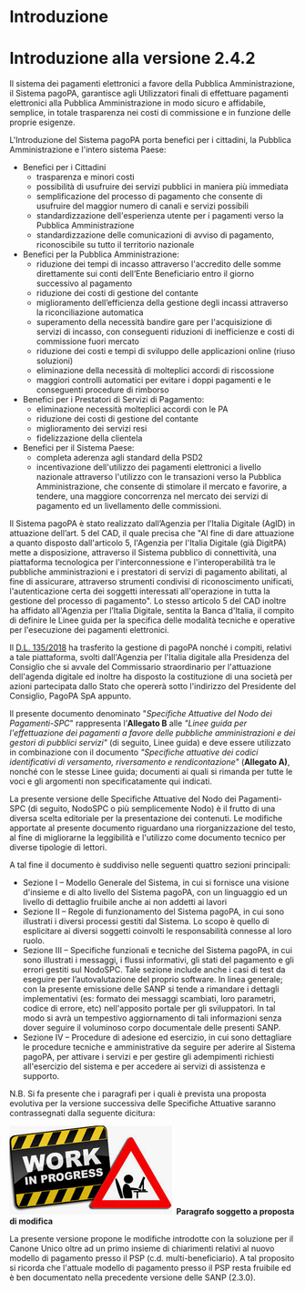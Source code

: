 Introduzione
============

# Introduzione alla versione 2.4.2

Il sistema dei pagamenti elettronici a favore della Pubblica Amministrazione, il Sistema pagoPA, garantisce agli Utilizzatori finali di effettuare pagamenti elettronici alla Pubblica Amministrazione in modo sicuro e affidabile, semplice, in totale trasparenza nei costi di commissione e in funzione delle proprie esigenze.

L'Introduzione del Sistema pagoPA porta benefici per i cittadini, la Pubblica Amministrazione e l'intero sistema Paese:

- Benefici per i Cittadini
   -  trasparenza e minori costi
   -  possibilità di usufruire dei servizi pubblici in maniera più immediata
   -  semplificazione del processo di pagamento che consente di usufruire del maggior numero di canali e servizi possibili
   -  standardizzazione dell'esperienza utente per i pagamenti verso la Pubblica Amministrazione
   -  standardizzazione delle comunicazioni di avviso di pagamento, riconoscibile su tutto il territorio nazionale
- Benefici per la Pubblica Amministrazione:
   -  riduzione dei tempi di incasso attraverso l'accredito delle somme direttamente sui conti dell’Ente Beneficiario entro il giorno successivo al pagamento
   -  riduzione dei costi di gestione del contante
   -  miglioramento dell’efficienza della gestione degli incassi attraverso la riconciliazione automatica
   -  superamento della necessità bandire gare per l'acquisizione di servizi di incasso, con conseguenti riduzioni di inefficienze e costi di commissione fuori mercato
   -  riduzione dei costi e tempi di sviluppo delle applicazioni online (riuso soluzioni)
   -  eliminazione della necessità di molteplici accordi di riscossione
   -  maggiori controlli automatici per evitare i doppi pagamenti e le conseguenti procedure di rimborso
- Benefici per i Prestatori di Servizi di Pagamento:
   -  eliminazione necessità molteplici accordi con le PA
   -  riduzione dei costi di gestione del contante
   -  miglioramento dei servizi resi
   -  fidelizzazione della clientela
- Benefici per il Sistema Paese:
   -  completa aderenza agli standard della PSD2
   -  incentivazione dell'utilizzo dei pagamenti elettronici a livello nazionale attraverso l'utilizzo con le transazioni verso la Pubblica Amministrazione, che consente di stimolare il mercato e favorire, a tendere, una maggiore concorrenza nel mercato dei servizi di pagamento ed un livellamento delle commissioni.

Il Sistema pagoPA è stato realizzato dall’Agenzia per l’Italia Digitale (AgID) in attuazione dell’art. 5 del CAD, il quale precisa che "Al fine di dare attuazione a quanto disposto dall'articolo 5, l'Agenzia per l'Italia Digitale (già DigitPA) mette a disposizione, attraverso il Sistema pubblico di connettività, una piattaforma tecnologica per l'interconnessione e l'interoperabilità tra le pubbliche amministrazioni e i prestatori di servizi di pagamento abilitati, al fine di assicurare, attraverso strumenti condivisi di riconoscimento unificati, l'autenticazione certa dei soggetti interessati all'operazione in tutta la gestione del processo di pagamento". Lo stesso articolo 5 del CAD inoltre ha affidato all'Agenzia per l’Italia Digitale, sentita la Banca d'Italia, il compito di definire le Linee guida per la specifica delle modalità tecniche e operative per l'esecuzione dei pagamenti elettronici.

Il [D.L. 135/2018](https://www.gazzettaufficiale.it/eli/id/2018/12/14/18G00163/sg) ha trasferito la gestione di pagoPA nonché i compiti, relativi a tale piattaforma, svolti dall'Agenzia per l'Italia digitale alla Presidenza del Consiglio che si avvale del Commissario straordinario per l'attuazione dell'agenda digitale ed inoltre ha disposto la costituzione di una società per azioni partecipata dallo Stato che opererà sotto l'indirizzo del Presidente del Consiglio, PagoPA SpA appunto.

Il presente documento denominato "*Specifiche Attuative del Nodo dei Pagamenti-SPC*" rappresenta l’**Allegato B** alle *"Linee guida per l'effettuazione dei pagamenti a favore delle pubbliche amministrazioni e dei gestori di pubblici servizi"* (di seguito, Linee guida) e deve essere utilizzato in combinazione con il documento *"Specifiche attuative dei codici identificativi di versamento, riversamento e rendicontazione"* (**Allegato A)**, nonché con le stesse Linee guida; documenti ai quali si rimanda per tutte le voci e gli argomenti non specificatamente qui indicati.

La presente versione delle Specifiche Attuative del Nodo dei Pagamenti-SPC (di seguito, NodoSPC o più semplicemente Nodo) è il frutto di una diversa scelta editoriale per la presentazione dei contenuti. Le modifiche apportate al presente documento riguardano una riorganizzazione del testo, al fine di migliorarne la leggibilità e l'utilizzo come documento tecnico per diverse tipologie di lettori.

A tal fine il documento è suddiviso nelle seguenti quattro sezioni principali:

-  Sezione I – Modello Generale del Sistema, in cui si fornisce una visione d'insieme e di alto livello del Sistema pagoPA, con un linguaggio ed un livello di dettaglio fruibile anche ai non addetti ai lavori
-  Sezione II – Regole di funzionamento del Sistema pagoPA, in cui sono illustrati i diversi processi gestiti dal Sistema. Lo scopo è quello di esplicitare ai diversi soggetti coinvolti le responsabilità connesse al loro ruolo.
-  Sezione III – Specifiche funzionali e tecniche del Sistema pagoPA, in cui sono illustrati i messaggi, i flussi informativi, gli stati del pagamento e gli errori gestiti sul NodoSPC. Tale sezione include anche i casi di test da eseguire per l’autovalutazione del proprio software. In linea generale; con la presente emissione delle SANP si tende a rimandare i dettagli implementativi (es: formato dei messaggi scambiati, loro parametri, codice di errore, etc) nell'apposito portale per gli sviluppatori. In tal modo si avrà un tempestivo aggiornamento di tali informazioni senza dover seguire il voluminoso corpo documentale delle presenti SANP.
-  Sezione IV – Procedure di adesione ed esercizio, in cui sono dettagliare le procedure tecniche e amministrative da seguire per aderire al Sistema pagoPA, per attivare i servizi e per gestire gli adempimenti richiesti all'esercizio del sistema e per accedere ai servizi di assistenza e supporto.

N.B. Si fa presente che i paragrafi per i quali è prevista una proposta evolutiva per la versione successiva delle Specifiche Attuative saranno contrassegnati dalla seguente dicitura:

![work-in-progress](../images/wip.png) **Paragrafo soggetto a proposta di modifica**

La presente versione propone le modifiche introdotte con la soluzione per il Canone Unico oltre ad un primo insieme di chiarimenti relativi al nuovo modello di pagamento presso il PSP (c.d. multi-beneficiario). A tal proposito si ricorda che l'attuale modello di pagamento presso il PSP resta fruibile ed è ben documentato nella precedente versione delle SANP (2.3.0).
